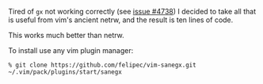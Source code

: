 Tired of `gx` not working correctly (see [issue #4738](https://github.com/vim/vim/issues/4738)) I
decided to take all that is useful from vim's ancient netrw, and the result is ten lines of code.

This works much better than netrw.

To install use any vim plugin manager:

    % git clone https://github.com/felipec/vim-sanegx.git ~/.vim/pack/plugins/start/sanegx
